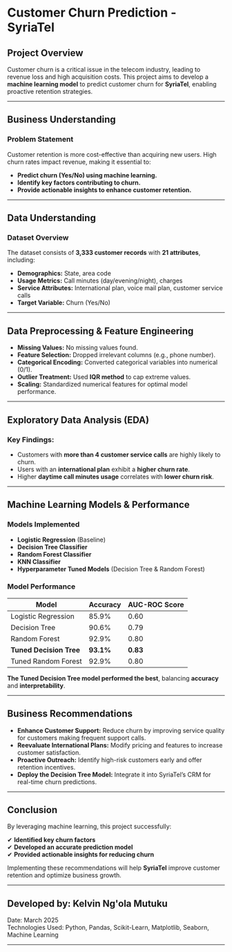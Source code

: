 # Customer Churn Prediction - SyriaTel

##  Project Overview  
Customer churn is a critical issue in the telecom industry, leading to revenue loss and high acquisition costs. This project aims to develop a **machine learning model** to predict customer churn for **SyriaTel**, enabling proactive retention strategies.

---

##  Business Understanding  

###  Problem Statement  
Customer retention is more cost-effective than acquiring new users. High churn rates impact revenue, making it essential to:  

- **Predict churn (Yes/No) using machine learning.**  
- **Identify key factors contributing to churn.**  
- **Provide actionable insights to enhance customer retention.**  

---

##  Data Understanding  

###  Dataset Overview  
The dataset consists of **3,333 customer records** with **21 attributes**, including:

- **Demographics:** State, area code  
- **Usage Metrics:** Call minutes (day/evening/night), charges  
- **Service Attributes:** International plan, voice mail plan, customer service calls  
- **Target Variable:** Churn (Yes/No)  

---

##  Data Preprocessing & Feature Engineering  

- **Missing Values:** No missing values found.  
- **Feature Selection:** Dropped irrelevant columns (e.g., phone number).  
- **Categorical Encoding:** Converted categorical variables into numerical (0/1).  
- **Outlier Treatment:** Used **IQR method** to cap extreme values.  
- **Scaling:** Standardized numerical features for optimal model performance.  

---

##  Exploratory Data Analysis (EDA)  

### Key Findings:  
- Customers with **more than 4 customer service calls** are highly likely to churn.  
- Users with an **international plan** exhibit a **higher churn rate**.  
- Higher **daytime call minutes usage** correlates with **lower churn risk**.  

---

##  Machine Learning Models & Performance  

###  Models Implemented  
- **Logistic Regression** (Baseline)  
- **Decision Tree Classifier**  
- **Random Forest Classifier**
-  **KNN Classifier**  
- **Hyperparameter Tuned Models** (Decision Tree & Random Forest)  

### Model Performance  

| Model                | Accuracy | AUC-ROC Score |
|----------------------|---------|--------------|
| Logistic Regression | 85.9%   | 0.60         |
| Decision Tree       | 90.6%   | 0.79         |
| Random Forest       | 92.9%   | 0.80         |
| **Tuned Decision Tree** | **93.1%** | **0.83** |
| Tuned Random Forest | 92.9%   | 0.80         |

 **The Tuned Decision Tree model performed the best**, balancing **accuracy** and **interpretability**.  

---

##  Business Recommendations  

- **Enhance Customer Support:** Reduce churn by improving service quality for customers making frequent support calls.  
- **Reevaluate International Plans:** Modify pricing and features to increase customer satisfaction.  
- **Proactive Outreach:** Identify high-risk customers early and offer retention incentives.  
- **Deploy the Decision Tree Model:** Integrate it into SyriaTel’s CRM for real-time churn predictions.  

---

##  Conclusion  
By leveraging machine learning, this project successfully:  

✔ **Identified key churn factors**  
✔ **Developed an accurate prediction model**  
✔ **Provided actionable insights for reducing churn**  

Implementing these recommendations will help **SyriaTel** improve customer retention and optimize business growth. 

---

##  Developed by: Kelvin Ng'ola Mutuku  
 Date: March 2025  
 Technologies Used: Python, Pandas, Scikit-Learn, Matplotlib, Seaborn, Machine Learning  

---
